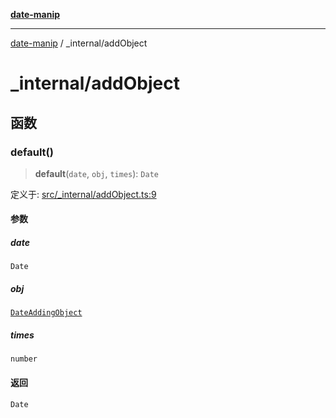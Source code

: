 [**date-manip**](../index.md)

***

[date-manip](../modules.md) / \_internal/addObject

# \_internal/addObject

## 函数

### default()

> **default**(`date`, `obj`, `times`): `Date`

定义于: [src/\_internal/addObject.ts:9](https://github.com/fengxinming/date-manip/blob/3800a276ff67972284419177dad55ada4d463d78/src/_internal/addObject.ts#L9)

#### 参数

##### date

`Date`

##### obj

[`DateAddingObject`](../types.md#dateaddingobject)

##### times

`number`

#### 返回

`Date`
